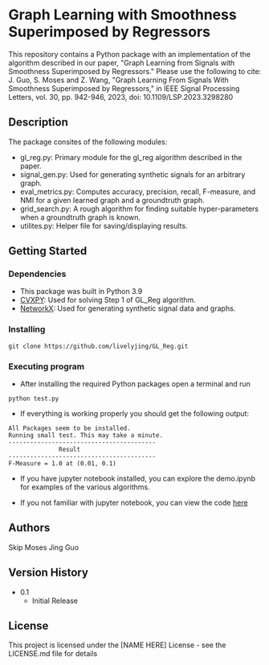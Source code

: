 # Graph Learning with Smoothness Superimposed by Regressors

This repository contains a Python package with an implementation of the algorithm described in our paper, "Graph Learning from Signals with Smoothness Superimposed by Regressors."
Please use the following to cite: 
J. Guo, S. Moses and Z. Wang, "Graph Learning From Signals With Smoothness Superimposed by Regressors," in IEEE Signal Processing Letters, vol. 30, pp. 942-946, 2023, doi: 10.1109/LSP.2023.3298280

## Description

The package consites of the following modules:

* gl_reg.py: Primary module for the gl_reg algorithm described in the paper.
* signal_gen.py: Used for generating synthetic signals for an arbitrary graph.
* eval_metrics.py: Computes accuracy, precision, recall, F-measure, and NMI for a given learned graph and a groundtruth graph.
* grid_search.py: A rough algorithm for finding suitable hyper-parameters when a groundtruth graph is known. 
* utilites.py: Helper file for saving/displaying results.  

## Getting Started

### Dependencies

* This package was built in Python 3.9
* [CVXPY](cvxpy.org): Used for solving Step 1 of GL_Reg algorithm.
* [NetworkX](networkx.org): Used for generating synthetic signal data and graphs.

### Installing

```
git clone https://github.com/livelyjing/GL_Reg.git
```

### Executing program

* After installing the required Python packages open a terminal and run
```
python test.py
```
* If everything is working properly you should get the following output:
```
All Packages seem to be installed.
Running small test. This may take a minute.
-----------------------------------------
              Result                     
-----------------------------------------
F-Measure = 1.0 at (0.01, 0.1)
```

* If you have jupyter notebook installed, you can explore the demo.ipynb for examples of the various algorithms.

* If you not familiar with jupyter notebook, you can view the code [here](https://github.com/livelyjing/GL_Reg/blob/main/demo.ipynb)

## Authors

Skip Moses
Jing Guo 


## Version History

* 0.1
    * Initial Release

## License

This project is licensed under the [NAME HERE] License - see the LICENSE.md file for details


